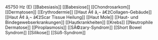 45750 Hz (E)
[[Babesiasis]]
[[Babesiose]]
[[Chondrosarkom]]
[[Dermatosen]]
[[Erythrodermie]]
[[Haut Ã¢ â‚¬ â€žCollagen-Gebäude]]
[[Haut Ã¢ â‚¬ â€žScar Tissue Heilung]]
[[Haut Mole]]
[[Haut- und Bindegewebserkrankungen]]
[[Hautkrankheiten]]
[[Krebs]]
[[Neutrophile Dermatose]]
[[Piroplasmosis]]
[[SÃ©zary-Syndrom]]
[[Short Bowel Syndrom]]
[[Silikose]]
[[Süß-Syndrom]]
